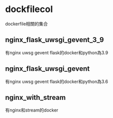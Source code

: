 # dockfilecol
dockerfile相關的集合

## nginx_flask_uwsgi_gevent_3_9

有nginx uwsg gevent flask的docker和python為3.9

## nginx_flask_uwsgi_gevent

有nginx uwsg gevent flask的docker和python為3.6

## nginx_with_stream

有nginx和stream的docker
